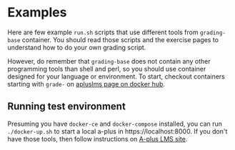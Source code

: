 Examples
========

Here are few example `run.sh` scripts that use different tools from `grading-base` container.
You should read those scripts and the exercise pages to understand how to do your own grading script.

However, do remember that `grading-base` does not contain any other programming tools than shell and perl,
so you should use container designed for your language or environment.
To start, checkout containers starting with `grade-` on [apluslms page on docker hub](https://hub.docker.com/u/apluslms/).

Running test environment
------------------------

Presuming you have `docker-ce` and `docker-compose` installed,
you can run `./docker-up.sh` to start a local a-plus in https://localhost:8000.
If you don't have those tools, then follow instructions on [A-plus LMS site](https://apluslms.github.io).
